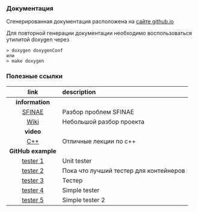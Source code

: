 
### Документация ###

Сгенерированная документация расположена на [сайте github.io](https://hashlyschool.github.io/42_containers/docs/html/index.html)

Для повторной генерации документации необходимо воспользоваться утилитой doxygen через

	> doxygen doxygenConf
	или
	> make doxygen


### Полезные ссылки ###

|                                                                  link                                                                   	| description                                                                          	|
| :----------------------------------------------------------------------------------------------------------------------------------------:| :-------------------------------------------------------------------------------------|
|                                                             **information**                                                             	|																						|
|                   [SFINAE](http://scrutator.me/post/2016/12/12/sfinae.aspx)																| Разбор проблем SFINAE                                                                	|
|                   [Wiki](https://github.com/StrongUzumaki/FT_Containers)																	| Небольшой разбор проекта                                                         		|
|                                                                **video**                                                                  |																						|
|                         [C++](https://www.youtube.com/playlist?list=PLoNf82n__sV4_evodYxUhNIQIliCvGXyl)                           		| Отличные лекции по с++                                                              	|
|                                                           **GitHub example**																|																						|
|                                         [tester 1](https://github.com/divinepet/ft_containers-unit-test)									| Unit tester																			|
|                                         [tester 2](https://github.com/mli42/containers_test)												| Пока что лучший тестер для контейнеров												|
|                                         [tester 3](https://github.com/mamoussa405/ft_containers_tests)									| Тестер																				|
|                                         [tester 4](https://github.com/rchallie/ft_containers)												| Simple tester																			|
|                                         [tester 5](https://github.com/Glagan/42-ft_containers)											| Simple tester 2																		|
